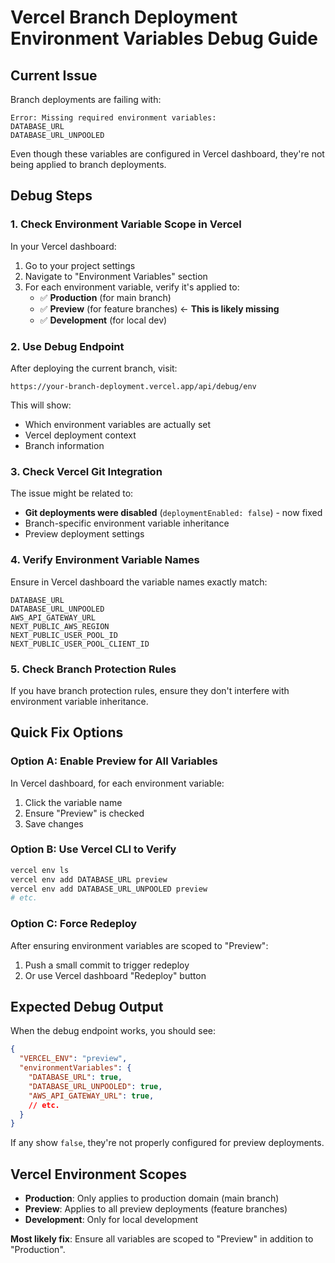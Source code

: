 # Vercel Branch Deployment Environment Variables Debug Guide

## Current Issue

Branch deployments are failing with:
```
Error: Missing required environment variables:
DATABASE_URL
DATABASE_URL_UNPOOLED
```

Even though these variables are configured in Vercel dashboard, they're not being applied to branch deployments.

## Debug Steps

### 1. Check Environment Variable Scope in Vercel

In your Vercel dashboard:

1. Go to your project settings
2. Navigate to "Environment Variables" section
3. For each environment variable, verify it's applied to:
   - ✅ **Production** (for main branch)
   - ✅ **Preview** (for feature branches) ← **This is likely missing**
   - ✅ **Development** (for local dev)

### 2. Use Debug Endpoint

After deploying the current branch, visit:
```
https://your-branch-deployment.vercel.app/api/debug/env
```

This will show:
- Which environment variables are actually set
- Vercel deployment context
- Branch information

### 3. Check Vercel Git Integration

The issue might be related to:
- **Git deployments were disabled** (`deploymentEnabled: false`) - now fixed
- Branch-specific environment variable inheritance
- Preview deployment settings

### 4. Verify Environment Variable Names

Ensure in Vercel dashboard the variable names exactly match:
```
DATABASE_URL
DATABASE_URL_UNPOOLED
AWS_API_GATEWAY_URL
NEXT_PUBLIC_AWS_REGION
NEXT_PUBLIC_USER_POOL_ID
NEXT_PUBLIC_USER_POOL_CLIENT_ID
```

### 5. Check Branch Protection Rules

If you have branch protection rules, ensure they don't interfere with environment variable inheritance.

## Quick Fix Options

### Option A: Enable Preview for All Variables
In Vercel dashboard, for each environment variable:
1. Click the variable name
2. Ensure "Preview" is checked
3. Save changes

### Option B: Use Vercel CLI to Verify
```bash
vercel env ls
vercel env add DATABASE_URL preview
vercel env add DATABASE_URL_UNPOOLED preview
# etc.
```

### Option C: Force Redeploy
After ensuring environment variables are scoped to "Preview":
1. Push a small commit to trigger redeploy
2. Or use Vercel dashboard "Redeploy" button

## Expected Debug Output

When the debug endpoint works, you should see:
```json
{
  "VERCEL_ENV": "preview",
  "environmentVariables": {
    "DATABASE_URL": true,
    "DATABASE_URL_UNPOOLED": true,
    "AWS_API_GATEWAY_URL": true,
    // etc.
  }
}
```

If any show `false`, they're not properly configured for preview deployments.

## Vercel Environment Scopes

- **Production**: Only applies to production domain (main branch)
- **Preview**: Applies to all preview deployments (feature branches)
- **Development**: Only for local development

**Most likely fix**: Ensure all variables are scoped to "Preview" in addition to "Production".
